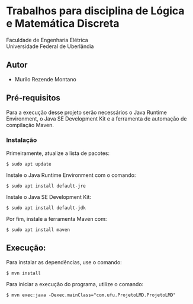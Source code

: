 # Trabalhos para disciplina de Lógica e Matemática Discreta
Faculdade de Engenharia Elétrica<br />
Universidade Federal de Uberlândia

## Autor

- Murilo Rezende Montano

## Pré-requisitos

Para a execução desse projeto serão necessários o Java Runtime Environment, o Java SE Development Kit e a ferramenta de automação de compilação Maven.

### Instalação

Primeiramente, atualize a lista de pacotes:
```
$ sudo apt update
```

Instale o Java Runtime Environment com o comando:
```
$ sudo apt install default-jre
```

Instale o Java SE Development Kit:
```
$ sudo apt install default-jdk
```

Por fim, instale a ferramenta Maven com:
```
$ sudo apt install maven
```

## Execução:
Para instalar as dependências, use o comando:
```
$ mvn install
```

Para iniciar a execução do programa, utilize o comando: 
```
$ mvn exec:java -Dexec.mainClass="com.ufu.ProjetoLMD.ProjetoLMD"
```
